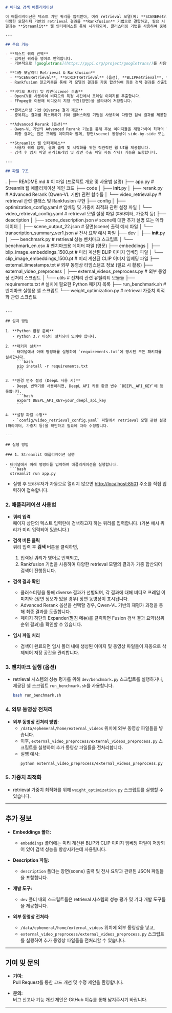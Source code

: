 ```markdown
# 비디오 검색 애플리케이션

이 애플리케이션은 텍스트 기반 쿼리를 입력받아, 여러 retrieval 모델(예: **SCENERetrieval**, **SCRIPTRetrieval** [옵션], **BLIPRetrieval**, **CLIPRetrieval**)을 활용하여 관련 비디오 프레임과 장면(scene)을 검색 및 추출하는 시스템입니다.  
다양한 모달리티 기반의 retrieval 결과를 **Rankfusion** 기법으로 결합하고, 필요 시 Qwen‑VL 기반의 **Advanced Rerank** 기능을 통해 결과를 재평가하여 최종 검색 결과를 도출합니다.  
결과는 **Streamlit** 웹 인터페이스를 통해 시각화되며, 클러스터링 기법을 사용하여 중복을 최소화한 diverse 결과를 제공합니다.

---

## 주요 기능

- **텍스트 쿼리 번역**  
  - 입력된 쿼리를 영어로 번역합니다.  
  - 기본적으로 [googletrans](https://pypi.org/project/googletrans/)를 사용하며, 필요 시 [DeepL](https://www.deepl.com/docs-api) 번역기도 지원합니다.

- **다중 모달리티 Retrieval & Rankfusion**  
  - **SCENERetrieval**, **SCRIPTRetrieval** (옵션), **BLIPRetrieval**, **CLIPRetrieval** 등 여러 retrieval 모델을 초기화하여 사용합니다.  
  - Rankfusion 알고리즘을 통해 각 모델의 결과를 가중 합산하여 최종 검색 결과를 산출합니다.

- **비디오 프레임 및 장면(scene) 추출**  
  - OpenCV를 사용하여 비디오의 특정 시간에서 프레임 이미지를 추출합니다.  
  - FFmpeg를 이용해 비디오의 지정 구간(장면)을 잘라내어 저장합니다.

- **클러스터링 기반 Diverse 결과 제공**  
  - 중복되는 결과를 최소화하기 위해 클러스터링 기법을 사용하여 다양한 검색 결과를 제공합니다.

- **Advanced Rerank (옵션)**  
  - Qwen‑VL 기반의 Advanced Rerank 기능을 통해 후보 이미지들을 재평가하여 최적의 결과를 선택합니다.  
  - 최종 결과는 원본 프레임 이미지와 함께, 장면(scene) 동영상이 side-by-side 또는 개별적으로 표시됩니다.

- **Streamlit 웹 인터페이스**  
  - 사용자 쿼리 입력, 결과 출력 및 시각화를 위한 직관적인 웹 UI를 제공합니다.
  - 검색 후 임시 파일 관리(프레임 및 장면 추출 파일 자동 삭제) 기능을 포함합니다.

---

## 파일 구조

```
.
├── README.md                               # 이 파일 (프로젝트 개요 및 사용법 설명)
├── app.py                                  # Streamlit 웹 애플리케이션 메인 코드
├── code
│   ├── __init__.py
│   ├── rerank.py                          # Advanced Rerank (Qwen‑VL 기반) 관련 함수들
│   └── video_retrieval.py                 # retrieval 관련 클래스 및 Rankfusion 구현
├── config
│   ├── optimization_config.yaml           # 임베딩 및 가중치 최적화 관련 설정 파일
│   └── video_retrieval_config.yaml          # retrieval 모델 설정 파일 (파라미터, 가중치 등)
├── description
│   ├── scene_description.json              # scene에 대한 추가 설명 또는 메타데이터
│   ├── scene_output_22.json                # 장면(scene) 출력 예시 파일
│   └── transcription_summary_ver1.json     # 전사 요약 예시 파일
├── dev
│   ├── __init__.py
│   ├── benchmark.py                       # retrieval 성능 벤치마크 스크립트
│   └── benchmark_en.csv                   # 벤치마크용 데이터 파일 (영문)
├── embeddings
│   ├── blip_image_embeddings_1500.pt      # 미리 계산된 BLIP 이미지 임베딩 파일
│   └── clip_image_embeddings_1500.pt        # 미리 계산된 CLIP 이미지 임베딩 파일
├── external_timestamps.txt                 # 외부 동영상 타임스탬프 정보 (필요 시 활용)
├── external_video_preprocess
│   ├── external_videos_preprocess.py       # 외부 동영상 전처리 스크립트
│   └── utils                              # 전처리 관련 유틸리티 모듈들
├── requirements.txt                        # 설치에 필요한 Python 패키지 목록
├── run_benchmark.sh                        # 벤치마크 실행용 셸 스크립트
└── weight_optimization.py                  # retrieval 가중치 최적화 관련 스크립트
```

---

## 설치 방법

1. **Python 환경 준비**  
   - Python 3.7 이상이 설치되어 있어야 합니다.

2. **패키지 설치**  
   - 터미널에서 아래 명령어를 실행하여 `requirements.txt`에 명시된 모든 패키지를 설치합니다.
     ```bash
     pip install -r requirements.txt
     ```

3. **환경 변수 설정 (DeepL 사용 시)**  
   - DeepL 번역기를 사용하려면, DeepL API 키를 환경 변수 `DEEPL_API_KEY`에 등록합니다.
     ```bash
     export DEEPL_API_KEY=your_deepl_api_key
     ```

4. **설정 파일 수정**  
   - `config/video_retrieval_config.yaml` 파일에서 retrieval 모델 관련 설정(파라미터, 가중치 등)을 확인하고 필요에 따라 수정합니다.

---

## 실행 방법

### 1. Streamlit 애플리케이션 실행

- 터미널에서 아래 명령어를 입력하여 애플리케이션을 실행합니다.
  ```bash
  streamlit run app.py
  ```
- 실행 후 브라우저가 자동으로 열리지 않으면 [http://localhost:8501](http://localhost:8501) 주소를 직접 입력하여 접속합니다.

### 2. 애플리케이션 사용법

- **쿼리 입력**  
  페이지 상단의 텍스트 입력란에 검색하고자 하는 쿼리를 입력합니다. (기본 예시 쿼리가 미리 입력되어 있습니다.)
  
- **검색 버튼 클릭**  
  쿼리 입력 후 **검색** 버튼을 클릭하면,  
  1. 입력된 쿼리가 영어로 번역되고,  
  2. Rankfusion 기법을 사용하여 다양한 retrieval 모델의 결과가 가중 합산되어 검색이 진행됩니다.
  
- **검색 결과 확인**  
  - 클러스터링을 통해 diverse 결과가 선별되며, 각 결과에 대해 비디오 프레임 이미지와 (장면 정보가 있을 경우) 장면 동영상이 표시됩니다.
  - Advanced Rerank 옵션을 선택할 경우, Qwen‑VL 기반의 재평가 과정을 통해 최종 결과를 도출합니다.
  - 페이지 하단의 Expander(펼침 메뉴)를 클릭하면 Fusion 검색 결과 요약(상위 순위 결과)을 확인할 수 있습니다.
  
- **임시 파일 처리**  
  - 검색이 완료되면 임시 폴더 내에 생성된 이미지 및 동영상 파일들이 자동으로 삭제되어 저장 공간을 관리합니다.

### 3. 벤치마크 실행 (옵션)

- retrieval 시스템의 성능 평가를 위해 `dev/benchmark.py` 스크립트를 실행하거나, 제공된 셸 스크립트 `run_benchmark.sh`를 사용합니다.
  ```bash
  bash run_benchmark.sh
  ```

### 4. 외부 동영상 전처리

- **외부 동영상 전처리 방법:**  
  - `/data/ephemeral/home/external_videos` 위치에 외부 동영상 파일들을 넣습니다.
  - 이후, `external_video_preprocess/external_videos_preprocess.py` 스크립트를 실행하여 추가 동영상 파일들을 전처리합니다.
  - 실행 예시:
    ```bash
    python external_video_preprocess/external_videos_preprocess.py
    ```

### 5. 가중치 최적화

- retrieval 가중치 최적화를 위해 `weight_optimization.py` 스크립트를 실행할 수 있습니다.

---

## 추가 정보

- **Embeddings 폴더:**  
  - `embeddings` 폴더에는 미리 계산된 BLIP와 CLIP 이미지 임베딩 파일이 저장되어 있어 검색 성능을 향상시키는데 사용됩니다.

- **Description 파일:**  
  - `description` 폴더는 장면(scene) 출력 및 전사 요약과 관련된 JSON 파일들을 포함합니다.

- **개발 도구:**  
  - `dev` 폴더 내의 스크립트들은 retrieval 시스템의 성능 평가 및 기타 개발 도구들을 제공합니다.

- **외부 동영상 전처리:**  
  - `/data/ephemeral/home/external_videos` 위치에 외부 동영상을 넣고,  
  - `external_video_preprocess/external_videos_preprocess.py` 스크립트를 실행하여 추가 동영상 파일들을 전처리할 수 있습니다.

---

## 기여 및 문의

- **기여:**  
  Pull Request를 통한 코드 개선 및 수정 제안을 환영합니다.

- **문의:**  
  버그 신고나 기능 개선 제안은 GitHub 이슈를 통해 남겨주시기 바랍니다.

---

```